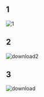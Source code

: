 ## 1
![1](https://user-images.githubusercontent.com/72157067/123860322-0380c280-d93b-11eb-9026-52578a19062f.png)

## 2
![download2](https://user-images.githubusercontent.com/72157067/124024281-3e9af880-da04-11eb-8be8-348793693e73.png)

## 3
![download](https://user-images.githubusercontent.com/72157067/124024299-42c71600-da04-11eb-9df7-9ca179fbaddd.png)
